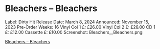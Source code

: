# Bleachers – Bleachers

Label: Dirty Hit
Release Date: March 8, 2024
Announced: November 15, 2023
Pre-Order Weeks: 16
Vinyl Col 1 £: £26.00
Vinyl Col 2 £: £26.00
CD 1 £: £12.00
Cassette £: £10.00
Screenshot: Bleachers__Bleachers.png

[Bleachers – Bleachers](Bleachers%20%E2%80%93%20Bleachers%2027ad3798725d816a9302eda33231ca98/Bleachers%20%E2%80%93%20Bleachers%2027ad3798725d8196b5b1cda06639d3bc.md)